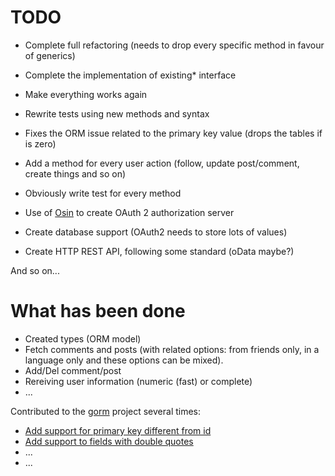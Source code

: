 TODO
====

+ Complete full refactoring (needs to drop every specific method in favour of generics)
+ Complete the implementation of existing* interface
+ Make everything works again
+ Rewrite tests using new methods and syntax

+ Fixes the ORM issue related to the primary key value (drops the tables if is zero)
+ Add a method for every user action (follow, update post/comment, create things and so on)
+ Obviously write test for every method
+ Use of [Osin](https://github.com/RangelReale/osin) to create OAuth 2 authorization server
+ Create database support (OAuth2 needs to store lots of values)
+ Create HTTP REST API, following some standard (oData maybe?)

And so on...


# What has been done

+ Created types (ORM model)
+ Fetch comments and posts (with related options: from friends only, in a language only and these options can be mixed).
+ Add/Del comment/post
+ Rereiving user information (numeric (fast) or complete)
+ ...

Contributed to the [gorm](https://github.com/jinzhu/gorm/) project several times:

- [Add support for primary key different from id](https://github.com/jinzhu/gorm/pull/85)
- [Add support to fields with double quotes](https://github.com/jinzhu/gorm/pull/105)
- ...
- ...
